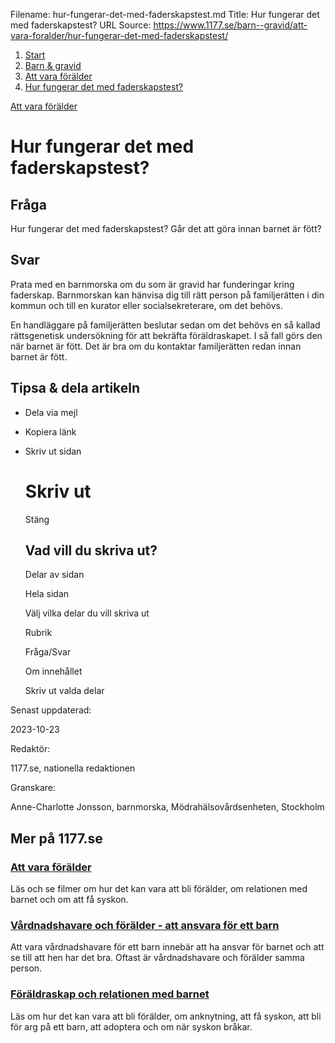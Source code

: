 Filename: hur-fungerar-det-med-faderskapstest.md
Title: Hur fungerar det med faderskapstest?
URL Source: https://www.1177.se/barn--gravid/att-vara-foralder/hur-fungerar-det-med-faderskapstest/

1.  [Start](https://www.1177.se/)
2.  [Barn & gravid](https://www.1177.se/barn--gravid/)
3.  [Att vara förälder](https://www.1177.se/barn--gravid/att-vara-foralder/)
4.  [Hur fungerar det med faderskapstest?](https://www.1177.se/barn--gravid/att-vara-foralder/hur-fungerar-det-med-faderskapstest/)

[Att vara förälder](https://www.1177.se/barn--gravid/att-vara-foralder/)

Hur fungerar det med faderskapstest?
====================================

Fråga
-----

Hur fungerar det med faderskapstest? Går det att göra innan barnet är fött?

Svar
----

Prata med en barnmorska om du som är gravid har funderingar kring faderskap. Barnmorskan kan hänvisa dig till rätt person på familjerätten i din kommun och till en kurator eller socialsekreterare, om det behövs.

En handläggare på familjerätten beslutar sedan om det behövs en så kallad rättsgenetisk undersökning för att bekräfta föräldraskapet. I så fall görs den när barnet är fött. Det är bra om du kontaktar familjerätten redan innan barnet är fött.

Tipsa & dela artikeln
---------------------

*   Dela via mejl
*   Kopiera länk
*   Skriv ut sidan
    
    Skriv ut
    ========
    
    Stäng
    
    Vad vill du skriva ut?
    ----------------------
    
    Delar av sidan
    
    Hela sidan
    
    Välj vilka delar du vill skriva ut
    
    Rubrik
    
    Fråga/Svar
    
    Om innehållet
    
    Skriv ut valda delar
    

Senast uppdaterad:

2023-10-23

Redaktör:

1177.se, nationella redaktionen

Granskare:

Anne-Charlotte Jonsson, barnmorska, Mödrahälsovårdsenheten, Stockholm

Mer på 1177.se
--------------

### [Att vara förälder](https://www.1177.se/barn--gravid/att-vara-foralder/)

Läs och se filmer om hur det kan vara att bli förälder, om relationen med barnet och om att få syskon.

### [Vårdnadshavare och förälder - att ansvara för ett barn](https://www.1177.se/barn--gravid/att-vara-foralder/att-vara-ansvarig-for-ett-barn/vardnadshavare-och-foralder---att-ansvara-for-ett-barn/)

Att vara vårdnadshavare för ett barn innebär att ha ansvar för barnet och att se till att hen har det bra. Oftast är vårdnadshavare och förälder samma person.

### [Föräldraskap och relationen med barnet](https://www.1177.se/barn--gravid/att-vara-foralder/foraldraskap-och-relationen-med-barnet/)

Läs om hur det kan vara att bli förälder, om anknytning, att få syskon, att bli för arg på ett barn, att adoptera och om när syskon bråkar.
